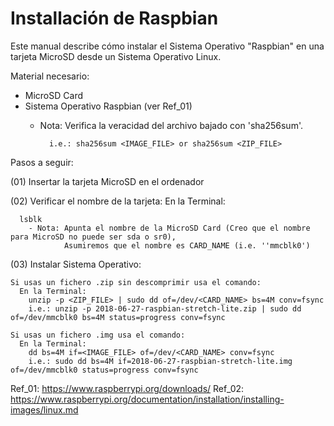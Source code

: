 # Installación de Raspbian

Este manual describe cómo instalar el Sistema Operativo "Raspbian" en una tarjeta MicroSD desde un Sistema Operativo Linux.

Material necesario:
  - MicroSD Card
  - Sistema Operativo Raspbian (ver Ref_01)
    - Nota: Verifica la veracidad del archivo bajado con 'sha256sum'.
    
            i.e.: sha256sum <IMAGE_FILE> or sha256sum <ZIP_FILE>


Pasos a seguir:

  (01) Insertar la tarjeta MicroSD en el ordenador

  (02) Verificar el nombre de la tarjeta:
    En la Terminal:
    
      lsblk
        - Nota: Apunta el nombre de la MicroSD Card (Creo que el nombre para MicroSD no puede ser sda o sr0),
                Asumiremos que el nombre es CARD_NAME (i.e. ''mmcblk0')

  (03) Instalar Sistema Operativo:
  
    Si usas un fichero .zip sin descomprimir usa el comando:
      En la Terminal:
        unzip -p <ZIP_FILE> | sudo dd of=/dev/<CARD_NAME> bs=4M conv=fsync
        i.e.: unzip -p 2018-06-27-raspbian-stretch-lite.zip | sudo dd of=/dev/mmcblk0 bs=4M status=progress conv=fsync

    Si usas un fichero .img usa el comando:
      En la Terminal:
        dd bs=4M if=<IMAGE_FILE> of=/dev/<CARD_NAME> conv=fsync
        i.e.: sudo dd bs=4M if=2018-06-27-raspbian-stretch-lite.img of=/dev/mmcblk0 status=progress conv=fsync


Ref_01: https://www.raspberrypi.org/downloads/
Ref_02: https://www.raspberrypi.org/documentation/installation/installing-images/linux.md
